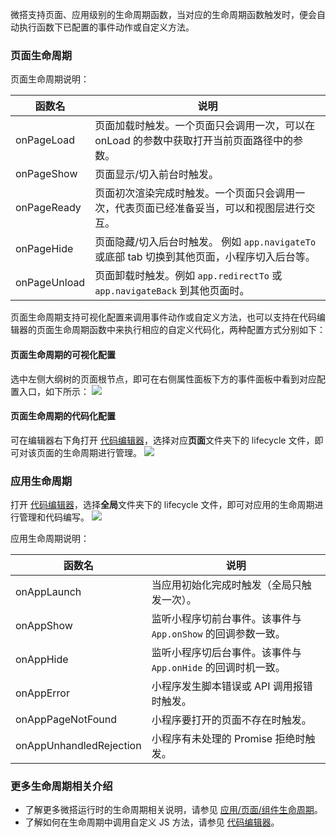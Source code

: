 微搭支持页面、应用级别的生命周期函数，当对应的生命周期函数触发时，便会自动执行函数下已配置的事件动作或自定义方法。


### 页面生命周期

页面生命周期说明：

| 函数名       | 说明                                                         |
| ------------ | ------------------------------------------------------------ |
| onPageLoad   | 页面加载时触发。一个页面只会调用一次，可以在 onLoad 的参数中获取打开当前页面路径中的参数。 |
| onPageShow   | 页面显示/切入前台时触发。                                      |
| onPageReady  | 页面初次渲染完成时触发。一个页面只会调用一次，代表页面已经准备妥当，可以和视图层进行交互。 |
| onPageHide   | 页面隐藏/切入后台时触发。 例如 `app.navigateTo` 或底部 tab 切换到其他页面，小程序切入后台等。 |
| onPageUnload | 页面卸载时触发。例如 `app.redirectTo` 或 `app.navigateBack` 到其他页面时。 |

页面生命周期支持可视化配置来调用事件动作或自定义方法，也可以支持在代码编辑器的页面生命周期函数中来执行相应的自定义代码化，两种配置方式分别如下：

#### 页面生命周期的可视化配置
选中左侧大纲树的页面根节点，即可在右侧属性面板下方的事件面板中看到对应配置入口，如下所示：
![](https://qcloudimg.tencent-cloud.cn/raw/e7ccd56a5d969a95e2c4baf1fb2b4347.png)


#### 页面生命周期的代码化配置
可在编辑器右下角打开 [代码编辑器](https://cloud.tencent.com/document/product/1301/57912)，选择对应**页面**文件夹下的 lifecycle 文件，即可对该页面的生命周期进行管理。
![](https://qcloudimg.tencent-cloud.cn/raw/feb997066d2e6d1447513dc5db0877d4.png)



### 应用生命周期

打开 [代码编辑器](https://cloud.tencent.com/document/product/1301/57912)，选择**全局**文件夹下的 lifecycle 文件，即可对应用的生命周期进行管理和代码编写。
![](https://qcloudimg.tencent-cloud.cn/raw/6938066e431c962c2b70b7e9122158a7.png)

应用生命周期说明：

| 函数名                  | 说明                                                     |
| ----------------------- | -------------------------------------------------------- |
| onAppLaunch             | 当应用初始化完成时触发（全局只触发一次）。                 |
| onAppShow               | 监听小程序切前台事件。该事件与 `App.onShow` 的回调参数一致。 |
| onAppHide               | 监听小程序切后台事件。该事件与 `App.onHide` 的回调时机一致。 |
| onAppError              | 小程序发生脚本错误或 API 调用报错时触发。                  |
| onAppPageNotFound       | 小程序要打开的页面不存在时触发。                           |
| onAppUnhandledRejection | 小程序有未处理的 Promise 拒绝时触发。                      |

### 更多生命周期相关介绍

- 了解更多微搭运行时的生命周期相关说明，请参见 [应用/页面/组件生命周期](https://docs.cloudbase.net/lowcode/framework/lifecycle)。
- 了解如何在生命周期中调用自定义 JS 方法，请参见 [代码编辑器](https://cloud.tencent.com/document/product/1301/57912#lifecycle)。
